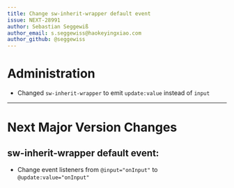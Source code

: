 ```yaml
---
title: Change sw-inherit-wrapper default event
issue: NEXT-28991
author: Sebastian Seggewiß
author_email: s.seggewiss@haokeyingxiao.com
author_github: @seggewiss
---
```

# Administration
* Changed `sw-inherit-wrapper` to emit `update:value` instead of `input`
___
# Next Major Version Changes
## sw-inherit-wrapper default event:
* Change event listeners from `@input="onInput"` to `@update:value="onInput"`
